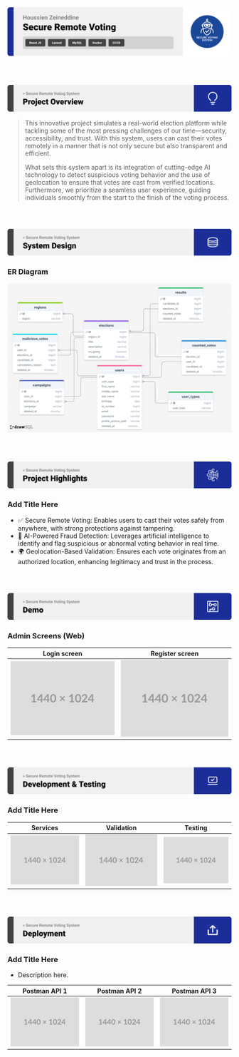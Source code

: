 <img src="./readme/title1.svg"/>

<br><br>

<!-- project overview -->
<img src="./readme/title2.svg"/>

> This innovative project simulates a real-world election platform while tackling some of the most pressing challenges of our time—security, accessibility, and trust. With this system, users can cast their votes remotely in a manner that is not only secure but also transparent and efficient.
>
> What sets this system apart is its integration of cutting-edge AI technology to detect suspicious voting behavior and the use of geolocation to ensure that votes are cast from verified locations. Furthermore, we prioritize a seamless user experience, guiding individuals smoothly from the start to the finish of the voting process.

<br><br>

<!-- System Design -->
<img src="./readme/title3.svg"/>

### ER Diagram

<img src="./readme/ER Diagram.png">

<br><br>

<!-- Project Highlights -->
<img src="./readme/title4.svg"/>

### Add Title Here

- ✅ Secure Remote Voting: Enables users to cast their votes safely from anywhere, with strong protections against tampering.
- 🤖 AI-Powered Fraud Detection: Leverages artificial intelligence to identify and flag suspicious or abnormal voting behavior in real time.
- 🌍 Geolocation-Based Validation: Ensures each vote originates from an authorized location, enhancing legitimacy and trust in the process.

<br><br>

<!-- Demo -->
<img src="./readme/title5.svg"/>

<!-- ### User Screens (Mobile)

| Login screen                            | Register screen                       | Register screen                       |
| --------------------------------------- | ------------------------------------- | ------------------------------------- |
| ![Landing](./readme/demo/1440x1024.png) | ![fsdaf](./readme/demo/1440x1024.png) | ![fsdaf](./readme/demo/1440x1024.png) | -->

### Admin Screens (Web)

| Login screen                            | Register screen                       |
| --------------------------------------- | ------------------------------------- |
| ![Landing](./readme/demo/1440x1024.png) | ![fsdaf](./readme/demo/1440x1024.png) |

<br><br>

<!-- Development & Testing -->
<img src="./readme/title6.svg"/>

### Add Title Here

| Services                                | Validation                            | Testing                               |
| --------------------------------------- | ------------------------------------- | ------------------------------------- |
| ![Landing](./readme/demo/1440x1024.png) | ![fsdaf](./readme/demo/1440x1024.png) | ![fsdaf](./readme/demo/1440x1024.png) |

<br><br>

<!-- Deployment -->
<img src="./readme/title7.svg"/>

### Add Title Here

- Description here.

| Postman API 1                           | Postman API 2                         | Postman API 3                         |
| --------------------------------------- | ------------------------------------- | ------------------------------------- |
| ![Landing](./readme/demo/1440x1024.png) | ![fsdaf](./readme/demo/1440x1024.png) | ![fsdaf](./readme/demo/1440x1024.png) |

<br><br>
